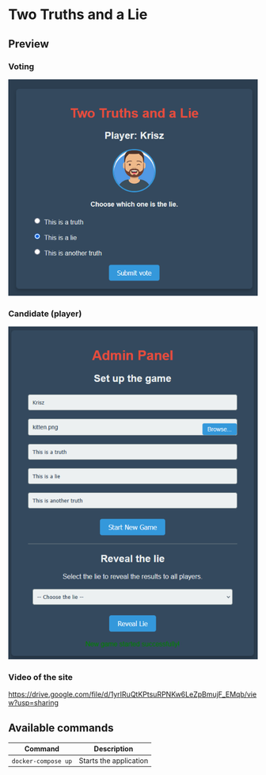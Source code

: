 # Two Truths and a Lie

## Preview

### Voting

![vote](images/image-3.png)

### Candidate (player)

![admin](images/image-2.png)

### Video of the site

<https://drive.google.com/file/d/1yrIRuQtKPtsuRPNKw6LeZpBmujF_EMqb/view?usp=sharing>

## Available commands

| Command | Description |
|---|---|
| `docker-compose up` | Starts the application |
